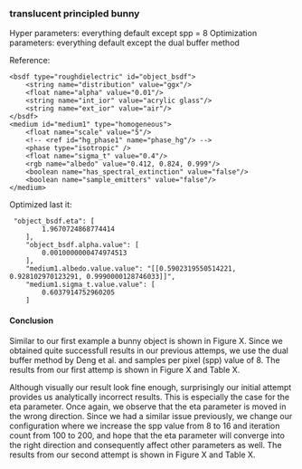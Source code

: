### translucent principled bunny
Hyper parameters: everything default except spp = 8 
Optimization parameters: everything default except the dual buffer method

Reference:
```
<bsdf type="roughdielectric" id="object_bsdf">
    <string name="distribution" value="ggx"/>
    <float name="alpha" value="0.01"/>
    <string name="int_ior" value="acrylic glass"/>
    <string name="ext_ior" value="air"/>
</bsdf>
<medium id="medium1" type="homogeneous">
    <float name="scale" value="5"/>
    <!-- <ref id="hg_phase1" name="phase_hg"/> -->
    <phase type="isotropic" />
    <float name="sigma_t" value="0.4"/>
    <rgb name="albedo" value="0.412, 0.824, 0.999"/>
    <boolean name="has_spectral_extinction" value="false"/>
    <boolean name="sample_emitters" value="false"/>
</medium>
```


Optimized last it:
```
 "object_bsdf.eta": [
        1.9670724868774414
    ],
    "object_bsdf.alpha.value": [
        0.0010000000474974513
    ],
    "medium1.albedo.value.value": "[[0.5902319550514221, 0.928102970123291, 0.9990000128746033]]",
    "medium1.sigma_t.value.value": [
        0.6037914752960205
    ]
```

#### Conclusion
Similar to our first example a bunny object is shown in Figure X. Since we obtained quite successfull results in our previous attemps, we use the dual buffer method by Deng et al. and samples per pixel (spp) value of 8. The results from our first attemp is shown in Figure X and Table X. 

Although visually our result look fine enough, surprisingly our initial attempt provides us analytically incorrect results. This is especially the case for the eta parameter. Once again, we observe that the eta parameter is moved in the wrong direction. Since we had a similar issue previously, we change our configuration where we increase the spp value from 8 to 16 and iteration count from 100 to 200, and hope that the eta parameter will converge into the right direction and consequently affect other parameters as well. The results from our second attempt is shown in Figure X and Table X.